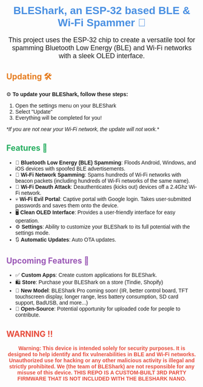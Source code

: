 <h1 align="center" style="color: #4A90E2; font-family: Arial, sans-serif;">
  BLEShark, an ESP-32 based BLE & Wi-Fi Spammer 📶
</h1>

<p align="center" style="font-family: Arial, sans-serif; font-size: 18px;">
  This project uses the ESP-32 chip to create a versatile tool for spamming Bluetooth Low Energy (BLE) and Wi-Fi networks with a sleek OLED interface.
</p>

## <span style="color: #E67E22;">Updating 🛠️</span>

<p style="font-family: Arial, sans-serif;">
  ⚙️ <strong>To update your BLEShark, follow these steps:</strong>
</p>
<ol style="font-family: Arial, sans-serif;">
  <li>Open the settings menu on your BLEShark</li>
  <li>Select "Update"</li>
  <li>Everything will be completed for you!</li>
</ol>
<p style="font-family: Arial, sans-serif; font-style: italic;">
  *If you are not near your Wi-Fi network, the update will not work.*
</p>

## <span style="color: #27AE60;">Features 🚀</span>

<ul style="font-family: Arial, sans-serif;">
  <li>🔋 <strong>Bluetooth Low Energy (BLE) Spamming</strong>: Floods Android, Windows, and iOS devices with spoofed BLE advertisements.</li>
  <li>📶 <strong>Wi-Fi Network Spamming</strong>: Spams hundreds of Wi-Fi networks with beacon packets (including hundreds of Wi-Fi networks of the same name).</li>
  <li>🚫 <strong>Wi-Fi Deauth Attack</strong>: Deauthenticates (kicks out) devices off a 2.4Ghz Wi-Fi network.</li>
  <li>💀 <strong>Wi-Fi Evil Portal</strong>: Captive portal with Google login. Takes user-submitted passwords and saves them onto the device.</li>
  <li>🖥️ <strong>Clean OLED Interface</strong>: Provides a user-friendly interface for easy operation.</li>
  <li>⚙️ <strong>Settings</strong>: Ability to customize your BLEShark to its full potential with the settings mode.</li>
  <li>🔃 <strong>Automatic Updates</strong>: Auto OTA updates.</li>
</ul>

## <span style="color: #9B59B6;">Upcoming Features 🎉</span>

<ul style="font-family: Arial, sans-serif;">
  <li>✅ <strong>Custom Apps</strong>: Create custom applications for BLEShark.</li>
  <li>🛍️ <strong>Store</strong>: Purchase your BLEShark on a store (Tindie, Shopify)</li>
  <li>📰 <strong>New Model</strong>: BLEShark Pro coming soon! (IR, better control board, TFT touchscreen display, longer range, less battery consumption, SD card support, BadUSB, and more...)</li>
  <li>🙌 <strong>Open-Source</strong>: Potential opportunity for uploaded code for people to contribute.</li>
</ul>

## <span style="color: #E74C3C;">WARNING ‼️</span>

<p align="center" style="color: #E74C3C; font-family: Arial, sans-serif; font-weight: bold;">
  <strong>Warning:</strong> This device is intended solely for security purposes. It is designed to help identify and fix vulnerabilities in BLE and Wi-Fi networks. Unauthorized use for hacking or any other malicious activity is illegal and strictly prohibited. We (the team of BLEShark) are not responsible for any misuse of this device. <strong>THIS REPO IS A CUSTOM-BUILT 3RD PARTY FIRMWARE THAT IS NOT INCLUDED WITH THE BLESHARK NANO.</strong>
</p>
